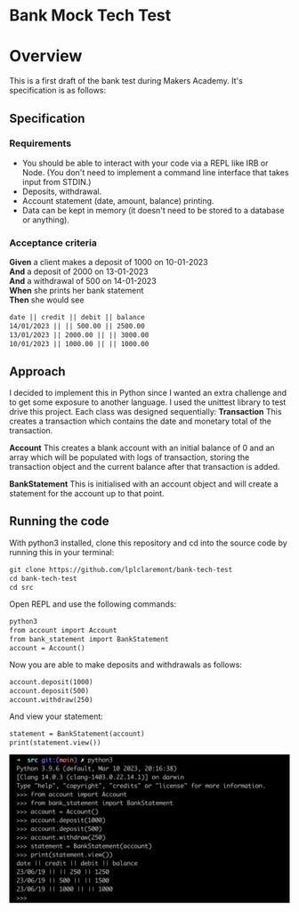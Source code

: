 # Bank Mock Tech Test

# Overview
This is a first draft of the bank test during Makers Academy. It's specification is as follows:

## Specification

### Requirements

* You should be able to interact with your code via a REPL like IRB or Node.  (You don't need to implement a command line interface that takes input from STDIN.)
* Deposits, withdrawal.
* Account statement (date, amount, balance) printing.
* Data can be kept in memory (it doesn't need to be stored to a database or anything).

### Acceptance criteria

**Given** a client makes a deposit of 1000 on 10-01-2023  
**And** a deposit of 2000 on 13-01-2023  
**And** a withdrawal of 500 on 14-01-2023  
**When** she prints her bank statement  
**Then** she would see

```
date || credit || debit || balance
14/01/2023 || || 500.00 || 2500.00
13/01/2023 || 2000.00 || || 3000.00
10/01/2023 || 1000.00 || || 1000.00
```

## Approach
I decided to implement this in Python since I wanted an extra challenge and to get some exposure to another language. I used the unittest library to test drive this project.
Each class was designed sequentially:
**Transaction**
This creates a transaction which contains the date and monetary total of the transaction.

**Account**
This creates a blank account with an initial balance of 0 and an array which will be populated with logs of transaction, storing the transaction object and the current balance after that transaction is added.

**BankStatement**
This is initialised with an account object and will create a statement for the account up to that point.

## Running the code
With python3 installed, clone this repository and cd into the source code by running this in your terminal:

```
git clone https://github.com/lplclaremont/bank-tech-test
cd bank-tech-test
cd src
```

Open REPL and use the following commands:

```
python3
from account import Account
from bank_statement import BankStatement
account = Account()
```

Now you are able to make deposits and withdrawals as follows:

```
account.deposit(1000)
account.deposit(500)
account.withdraw(250)
```

And view your statement:

```
statement = BankStatement(account)
print(statement.view())
```

![a screenshot of the user display](./public/example-user-usage.png)